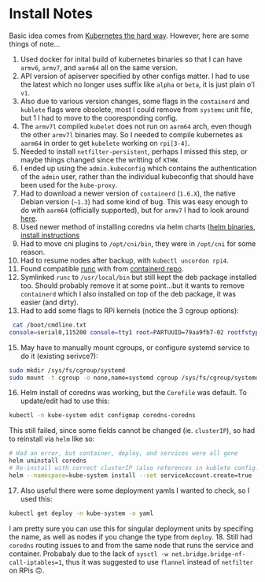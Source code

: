 # Install Notes
Basic idea comes from [Kubernetes the hard way](https://github.com/kelseyhightower/kubernetes-the-hard-way).
However, here are some things of note...

1. Used docker for inital build of kubernetes binaries so that I can have `armv6`, `armv7`, and `aarm64` all on the same version.
2. API version of apiserver specified by other configs matter. I had to use the latest which no longer uses suffix like `alpha` or `beta`, it is just plain o'l `v1`.
3. Also due to various version changes, some flags in the `containerd` and `kublete` flags were obsolete,
   most I could remove from `systemc` unit file, but 1 I had to move to the cooresponding config.
5. The `armv7l` compiled `kubelet` does not run on `aarm64` arch, even though the other `armv7l` binaries may.
   So I needed to compile kubernetes as `aarm64` in order to get `kubelete` working on `rpi[3-4]`.
6. Needed to install `netfilter-persistent`, perhaps I missed this step, or maybe things changed since the writting of `KTHW`.
7. I ended up using the `admin.kubeconfig` which contains the authentication of the `admin` user, rather than the individual kubeconfig that should have been used for the `kube-proxy`.
8. Had to download a newer version of `containerd` (`1.6.X`), the native Debian version (`~1.3`) had some kind of bug.
   This was easy enough to do with `aarm64` (officially supported), but for `armv7` I had to look around [here](https://github.com/alexellis/containerd-arm/releases).
9. Used newer method of installing coredns via helm charts ([helm binaries](https://github.com/helm/helm/releases), [install instructions](https://github.com/coredns/helm)
10. Had to move cni plugins to `/opt/cni/bin`, they were in `/opt/cni` for some reason.
11. Had to resume nodes after backup, with `kubectl uncordon rpi4`.
12. Found compatible [runc](https://github.com/opencontainers/runc/releases) with from [containerd repo](https://github.com/containerd/containerd/blob/v1.6.24/script/setup/runc-version).
13. Symlinked `runc` to `/usr/local/bin` but still kept the deb package installed too. Should probably remove it at some point...but it wants to remove `containerd` which I also installed on top of the deb package, it was easier (and dirty).
14. Had to add some flags to RPi kernels (notice the 3 cgroup options):
```bash
 cat /boot/cmdline.txt
console=serial0,115200 console=tty1 root=PARTUUID=79aa9fb7-02 rootfstype=ext4 cgroup_enable=cpuset cgroup_enable=memory cgroup_memory=1 fsck.repair=yes rootwait
```
15. May have to manually mount cgroups, or configure systemd service to do it (existing serivce?):
```bash
sudo mkdir /sys/fs/cgroup/systemd
sudo mount -t cgroup -o none,name=systemd cgroup /sys/fs/cgroup/systemd
```
16. Helm install of coredns was working, but the `Corefile` was default. To update/edit had to use this:
```bash
kubectl -n kube-system edit configmap coredns-coredns
```
This still failed, since some fields cannot be changed (ie. `clusterIP`), so had to reinstall via `helm` like so:
```bash
# Had an error, but container, deploy, and services were all gone
helm uninstall coredns
# Re-install with correct clusterIP (also references in kublete config...)
helm --namespace=kube-system install --set serviceAccount.create=true --set service.clusterIP=10.32.0.10 coredns coredns/coredns
```
17. Also useful there were some deployment yamls I wanted to check, so I used this:
```bash
kubectl get deploy -n kube-system -o yaml
```
I am pretty sure you can use this for singular deployment units by specifing the name, as well as nodes if you change the type from `deploy`.
18. Still had `coredns` routing issues to and from the same node that runs the service and container. Probabaly due to the lack of `sysctl -w net.bridge.bridge-nf-call-iptables=1`, thus it was suggested to use `flannel` instead of `netfilter` on RPis 🙃.
